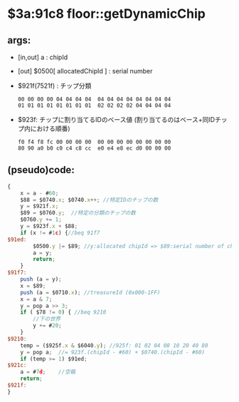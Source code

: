 ﻿
# $3a:91c8 floor::getDynamicChip


## args:
+	[in,out] a : chipId
+	[out] $0500[ allocatedChipId ] : serial number 
+	$921f(7521f) : チップ分類

		00 00 00 00 04 04 04 04  04 04 04 04 04 04 04 04
		01 01 01 01 01 01 01 01  02 02 02 02 04 04 04 04
+	$923f: チップに割り当てるIDのベース値
		(割り当てるのはベース+同IDチップ内における順番)

		f0 f4 f8 fc 00 00 00 00  00 00 00 00 00 00 00 00
		80 90 a0 b0 c0 c4 c8 cc  e0 e4 e8 ec d0 00 00 00
## (pseudo)code:
```js
{
	x = a - #60;
	$88 = $0740.x; $0740.x++; //特定IDのチップの数
	y = $921f.x;
	$89 = $0760.y;	//特定の分類のチップの数
	$0760.y += 1;
	y = $923f.x + $88;
	if (x != #1c) {//beq 91f7
$91ed:
		$0500.y |= $89;	//y:allocated chipId => $89:serial number of chip that belongs to same category
		a = y;
		return;
	}
$91f7:
	push (a = y);
	x = $89;
	push (a = $0710.x);	//treasureId (0x000-1FF) 
	x = a & 7;
	y = pop a >> 3;
	if ( $78 != 0) { //beq 9210
		//下の世界
		y += #20;
	}
$9210:
	temp = ($925f.x & $6040.y);	//925f: 01 02 04 08 10 20 40 80
	y = pop a;	//= 923f.(chipId - #60) + $0740.(chipId - #60)
	if (temp >= 1) $91ed;
$921c:
	a = #7d;	//空箱
	return;
$921f:
}
```



